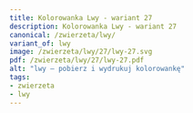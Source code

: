 ```yaml
---
title: Kolorowanka Lwy - wariant 27
description: Kolorowanka Lwy - wariant 27
canonical: /zwierzeta/lwy/
variant_of: lwy
image: /zwierzeta/lwy/27/lwy-27.svg
pdf: /zwierzeta/lwy/27/lwy-27.pdf
alt: "lwy – pobierz i wydrukuj kolorowankę"
tags:
- zwierzeta
- lwy
---
```


